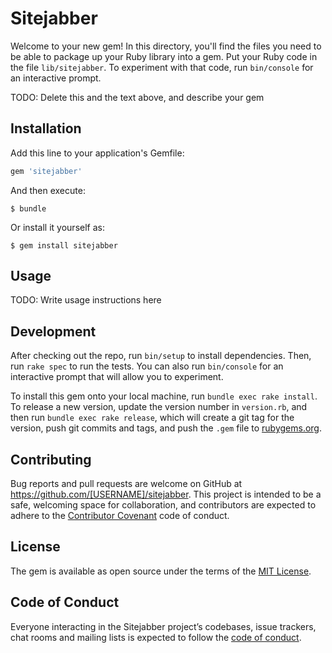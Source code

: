# Sitejabber

Welcome to your new gem! In this directory, you'll find the files you need to be able to package up your Ruby library into a gem. Put your Ruby code in the file `lib/sitejabber`. To experiment with that code, run `bin/console` for an interactive prompt.

TODO: Delete this and the text above, and describe your gem

## Installation

Add this line to your application's Gemfile:

```ruby
gem 'sitejabber'
```

And then execute:

    $ bundle

Or install it yourself as:

    $ gem install sitejabber

## Usage

TODO: Write usage instructions here

## Development

After checking out the repo, run `bin/setup` to install dependencies. Then, run `rake spec` to run the tests. You can also run `bin/console` for an interactive prompt that will allow you to experiment.

To install this gem onto your local machine, run `bundle exec rake install`. To release a new version, update the version number in `version.rb`, and then run `bundle exec rake release`, which will create a git tag for the version, push git commits and tags, and push the `.gem` file to [rubygems.org](https://rubygems.org).

## Contributing

Bug reports and pull requests are welcome on GitHub at https://github.com/[USERNAME]/sitejabber. This project is intended to be a safe, welcoming space for collaboration, and contributors are expected to adhere to the [Contributor Covenant](http://contributor-covenant.org) code of conduct.

## License

The gem is available as open source under the terms of the [MIT License](https://opensource.org/licenses/MIT).

## Code of Conduct

Everyone interacting in the Sitejabber project’s codebases, issue trackers, chat rooms and mailing lists is expected to follow the [code of conduct](https://github.com/[USERNAME]/sitejabber/blob/master/CODE_OF_CONDUCT.md).

